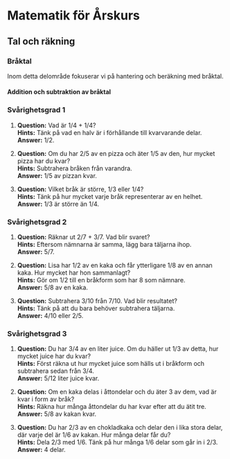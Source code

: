 # Matematik för Årskurs 
## Tal och räkning

### Bråktal
Inom detta delområde fokuserar vi på hantering och beräkning med bråktal.

#### Addition och subtraktion av bråktal

### Svårighetsgrad 1
1. **Question:** Vad är 1/4 + 1/4?  
   **Hints:** Tänk på vad en halv är i förhållande till kvarvarande delar.  
   **Answer:** 1/2.

2. **Question:** Om du har 2/5 av en pizza och äter 1/5 av den, hur mycket pizza har du kvar?  
   **Hints:** Subtrahera bråken från varandra.  
   **Answer:** 1/5 av pizzan kvar.

3. **Question:** Vilket bråk är större, 1/3 eller 1/4?  
   **Hints:** Tänk på hur mycket varje bråk representerar av en helhet.  
   **Answer:** 1/3 är större än 1/4.

### Svårighetsgrad 2
1. **Question:** Räknar ut 2/7 + 3/7. Vad blir svaret?  
   **Hints:** Eftersom nämnarna är samma, lägg bara täljarna ihop.  
   **Answer:** 5/7.

2. **Question:** Lisa har 1/2 av en kaka och får ytterligare 1/8 av en annan kaka. Hur mycket har hon sammanlagt?  
   **Hints:** Gör om 1/2 till en bråkform som har 8 som nämnare.  
   **Answer:** 5/8 av en kaka.

3. **Question:** Subtrahera 3/10 från 7/10. Vad blir resultatet?  
   **Hints:** Tänk på att du bara behöver subtrahera täljarna.  
   **Answer:** 4/10 eller 2/5.

### Svårighetsgrad 3
1. **Question:** Du har 3/4 av en liter juice. Om du häller ut 1/3 av detta, hur mycket juice har du kvar?  
   **Hints:** Först räkna ut hur mycket juice som hälls ut i bråkform och subtrahera sedan från 3/4.  
   **Answer:** 5/12 liter juice kvar.

2. **Question:** Om en kaka delas i åttondelar och du äter 3 av dem, vad är kvar i form av bråk?  
   **Hints:** Räkna hur många åttondelar du har kvar efter att du ätit tre.  
   **Answer:** 5/8 av kakan kvar.

3. **Question:** Du har 2/3 av en chokladkaka och delar den i lika stora delar, där varje del är 1/6 av kakan. Hur många delar får du?  
   **Hints:** Dela 2/3 med 1/6. Tänk på hur många 1/6 delar som går in i 2/3.  
   **Answer:** 4 delar.